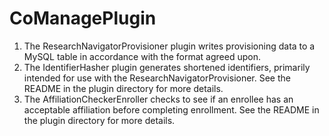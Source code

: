 # CoManagePlugin

1. The ResearchNavigatorProvisioner plugin writes provisioning data to a MySQL
   table in accordance with the format agreed upon.
2. The IdentifierHasher plugin generates shortened identifiers, primarily
   intended for use with the ResearchNavigatorProvisioner. See the README
   in the plugin directory for more details.
3. The AffiliationCheckerEnroller checks to see if an enrollee has an acceptable
   affiliation before completing enrollment. See the README in the plugin
   directory for more details.